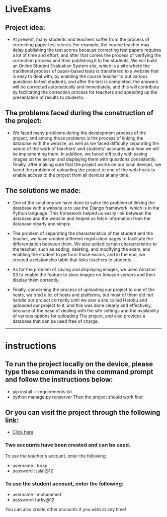 # LiveExams

## Project idea:
- At present, many students and teachers suffer from the process of correcting paper test scores. For 
example, the course teacher may delay publishing the test scores because correcting test papers requires 
a lot of time and effort, and after that comes the process of verifying the correction process and then 
publishing it to the students. We will build an Online Student Evaluation System site, which is a site where 
the traditional process of paper-based tests is transferred to a website that is easy to deal with, by 
enabling the course teacher to put various questions to test students, and after the test is completed, the 
answers will be corrected automatically and immediately, and this will contribute by facilitating the 
correction process for teachers and speeding up the presentation of results to students.

## The problems faced during the construction of the project:
- We faced many problems during the development process of the project, and among those problems is 
the process of linking the database with the website, as well as we faced difficulty separating the nature 
of the work of teachers' and students' accounts and how we will be implementing them. In addition, we 
faced difficulty with saving images on the server and displaying them with questions consistently. Finally,
after making sure that the project works on our local devices, we faced the problem of uploading the 
project to one of the web hosts to enable access to the project from all devices at any time.

## The solutions we made:
- One of the solutions we have done to solve the problem of linking the database with a website is to use 
the Django framework, which is in the Python language. This framework helped us easily link between the 
database and the website and helped us fetch information from the database clearly and simply.

- The problem of separating the characteristics of the student and the teacher, we have created different 
registration pages to facilitate the differentiation between them. We also added certain characteristics to 
the teacher, such as adding, deleting, and modifying the exam, and enabling the student to perform those 
exams, and in the end, we created a relationship table that links teachers to students.

- As for the problem of saving and displaying images, we used Amazon S3 to enable the feature to store 
images on Amazon servers and then display them correctly.

- Finally, concerning the process of uploading our project to one of the hosts, we tried a lot of hosts and 
platforms, but most of them did not handle our project correctly until we saw a site called Heroku and 
uploaded our project to it, and this was done clearly and effectively, because of the ease of dealing with 
the site settings and the availability of various options for uploading The project, and also provides a 
database that can be used free of charge.

<hr>

# instructions

## To run the project locally on the device, please type these commands in the command prompt and follow the instructions below:
- pip install -r requirements.txt
- python manage.py runserver
Then the project should work fine!

## Or you can visit the project through the following link:
- [Click here](https://live-exams.herokuapp.com/)

### Two accounts have been created and can be used.
To use the teacher's account, enter the following:
- username : turky 
- password : jalal@12

### To use the student account, enter the following:
- username : mohammed
- password: turky@12

You can also create other accounts if you wish at any time!


